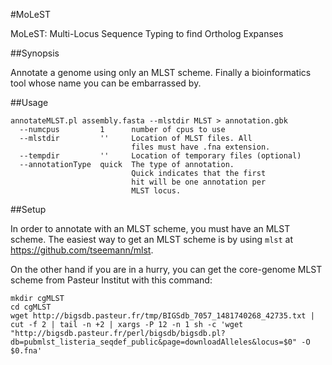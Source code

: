 #MoLeST

MoLeST: Multi-Locus Sequence Typing to find Ortholog Expanses

##Synopsis

Annotate a genome using only an MLST scheme.  Finally a bioinformatics tool whose name you can be embarrassed by.  

##Usage

    annotateMLST.pl assembly.fasta --mlstdir MLST > annotation.gbk
      --numcpus         1      number of cpus to use
      --mlstdir         ''     Location of MLST files. All
                               files must have .fna extension.
      --tempdir         ''     Location of temporary files (optional)
      --annotationType  quick  The type of annotation.
                               Quick indicates that the first
                               hit will be one annotation per
                               MLST locus.

##Setup

In order to annotate with an MLST scheme, you must have an MLST scheme.  The easiest way to get an MLST scheme is by using `mlst` at https://github.com/tseemann/mlst.

On the other hand if you are in a hurry, you can get the core-genome MLST scheme from Pasteur Institut with this command:

    mkdir cgMLST
    cd cgMLST
    wget http://bigsdb.pasteur.fr/tmp/BIGSdb_7057_1481740268_42735.txt | cut -f 2 | tail -n +2 | xargs -P 12 -n 1 sh -c 'wget "http://bigsdb.pasteur.fr/perl/bigsdb/bigsdb.pl?db=pubmlst_listeria_seqdef_public&page=downloadAlleles&locus=$0" -O $0.fna'
